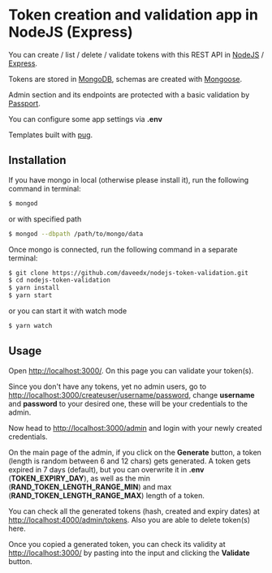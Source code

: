# Token creation and validation app in NodeJS (Express)

You can create / list / delete / validate tokens with this REST API in [NodeJS](https://nodejs.org/en/) / [Express](https://expressjs.com/).

Tokens are stored in [MongoDB](https://www.mongodb.com/), schemas are created with [Mongoose](https://mongoosejs.com/).

Admin section and its endpoints are protected with a basic validation by [Passport](http://www.passportjs.org/).

You can configure some app settings via **.env**

Templates built with [pug](https://pugjs.org/api/getting-started.html).

## Installation

If you have mongo in local (otherwise please install it), run the following command in terminal:
```sh
$ mongod
```
or with specified path
```sh
$ mongod --dbpath /path/to/mongo/data
```

Once mongo is connected, run the following command in a separate terminal:
```sh
$ git clone https://github.com/daveedx/nodejs-token-validation.git
$ cd nodejs-token-validation
$ yarn install
$ yarn start
```
or you can start it with watch mode
```sh
$ yarn watch
```

## Usage

Open [http://localhost:3000/](http://localhost:3000/). On this page you can validate your token(s).

Since you don't have any tokens, yet no admin users, go to [http://localhost:3000/createuser/username/password](http://localhost:3000/createuser/username/password), change **username** and **password** to your desired one, these will be your credentials to the admin.

Now head to [http://localhost:3000/admin](http://localhost:3000/admin) and login with your newly created credentials.

On the main page of the admin, if you click on the **Generate** button, a token (length is random between 6 and 12 chars) gets generated. A token gets expired in 7 days (default), but you can overwrite it in **.env** (**TOKEN_EXPIRY_DAY**), as well as the min (**RAND_TOKEN_LENGTH_RANGE_MIN**) and max (**RAND_TOKEN_LENGTH_RANGE_MAX**) length of a token.

You can check all the generated tokens (hash, created and expiry dates) at [http://localhost:4000/admin/tokens](http://localhost:4000/admin/tokens). Also you are able to delete token(s) here.

Once you copied a generated token, you can check its validity at [http://localhost:3000/](http://localhost:3000/) by pasting into the input and clicking the **Validate** button.

